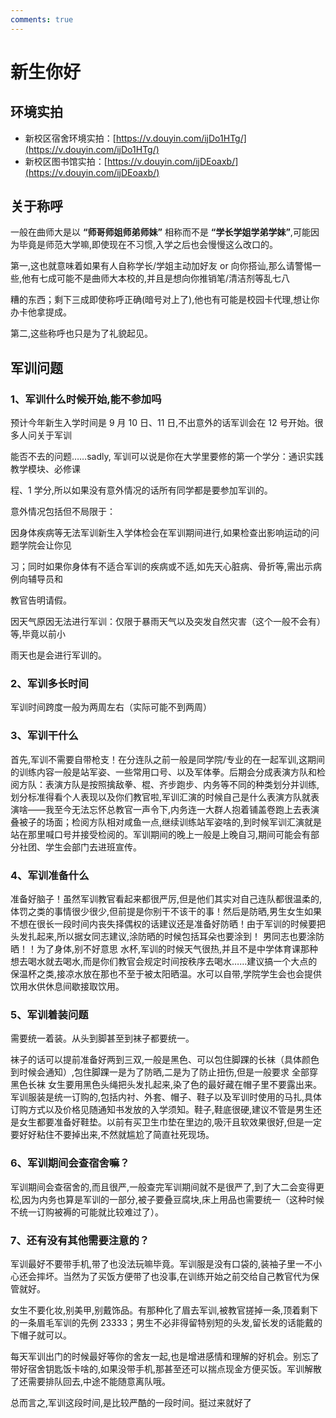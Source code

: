 ```yaml
---
comments: true
---
```


# 新生你好

## 环境实拍

- 新校区宿舍环境实拍：[https://v.douyin.com/ijDo1HTg/](https://v.douyin.com/ijDo1HTg/)
- 新校区图书馆实拍：[https://v.douyin.com/ijDEoaxb/](https://v.douyin.com/ijDEoaxb/)

## 关于称呼

一般在曲师大是以 **“师哥师姐师弟师妹”** 相称而不是 **“学长学姐学弟学妹”**,可能因为毕竟是师范大学嘛,即使现在不习惯,入学之后也会慢慢这么改口的。

第一,这也就意味着如果有人自称学长/学姐主动加好友 or 向你搭讪,那么请警惕一些,他有七成可能不是曲师大本校的,并且是想向你推销笔/清洁剂等乱七八

糟的东西；剩下三成即使称呼正确(暗号对上了),他也有可能是校园卡代理,想让你办卡他拿提成。

第二,这些称呼也只是为了礼貌起见。

## 军训问题

### 1、军训什么时候开始,能不参加吗

预计今年新生入学时间是 9 月 10 日、11 日,不出意外的话军训会在 12 号开始。很多人问关于军训

能否不去的问题……sadly, 军训可以说是你在大学里要修的第一个学分：通识实践教学模块、必修课

程、1 学分,所以如果没有意外情况的话所有同学都是要参加军训的。

意外情况包括但不局限于：

因身体疾病等无法军训新生入学体检会在军训期间进行,如果检查出影响运动的问题学院会让你见

习；同时如果你身体有不适合军训的疾病或不适,如先天心脏病、骨折等,需出示病例向辅导员和

教官告明请假。

因天气原因无法进行军训：仅限于暴雨天气以及突发自然灾害（这个一般不会有）等,毕竟以前小

雨天也是会进行军训的。

### 2、军训多长时间

军训时间跨度一般为两周左右（实际可能不到两周）

### 3、军训干什么

​ 首先,军训不需要自带枪支！在分连队之前一般是同学院/专业的在一起军训,这期间的训练内容一般是站军姿、一些常用口号、以及军体拳。后期会分成表演方队和检阅方队：表演方队是按照擒敌拳、棍、齐步跑步、内务等不同的种类划分并训练,划分标准得看个人表现以及你们教官啦,军训汇演的时候自己是什么表演方队就表演啥——我至今无法忘怀总教官一声令下,内务连一大群人抱着铺盖卷跑上去表演叠被子的场面；检阅方队相对咸鱼一点,继续训练站军姿啥的,到时候军训汇演就是站在那里喊口号并接受检阅的。军训期间的晚上一般是上晚自习,期间可能会有部分社团、学生会部门去进班宣传。

### 4、军训准备什么

准备好脑子！虽然军训教官看起来都很严厉,但是他们其实对自己连队都很温柔的,体罚之类的事情很少很少,但前提是你别干不该干的事！然后是防晒,男生女生如果不想在很长一段时间内丧失择偶权的话建议还是准备好防晒！由于军训的时候要把头发扎起来,所以据女同志建议,涂防晒的时候包括耳朵也要涂到！<span style="color:##FF6666;"> 男同志也要涂防晒！！为了身体,别不好意思 </span>水杯,军训的时候天气很热,并且不是中学体育课那种想去喝水就去喝水,而是你们教官会规定时间按秩序去喝水……建议搞一个大点的保温杯之类,接凉水放在那也不至于被太阳晒温。水可以自带,学院学生会也会提供饮用水供休息间歇接取饮用。

### 5、军训着装问题

需要统一着装。从头到脚甚至到袜子都要统一。

袜子的话可以提前准备好两到三双,一般是黑色、可以包住脚踝的长袜（具体颜色到时候会通知）,包住脚踝一是为了防晒,二是为了防止扭伤,但是一般要求 <span style="color:##FF0000;"> 全部穿黑色长袜 </span>​ 女生要用黑色头绳把头发扎起来,染了色的最好藏在帽子里不要露出来。​ 军训服装是统一订购的,包括内衬、外套、帽子、鞋子以及军训时使用的马扎,具体订购方式以及价格见随通知书发放的入学须知。​ 鞋子,鞋底很硬,建议不管是男生还是女生都要准备好鞋垫。以前有买卫生巾垫在里边的,吸汗且软效果很好,但是一定要好好粘住不要掉出来,不然就尴尬了简直社死现场。

### 6、军训期间会查宿舍嘛？

​ 军训期间会查宿舍的,而且很严,一般查完军训期间就不是很严了,到了大二会变得更松,因为内务也算是军训的一部分,被子要叠豆腐块,床上用品也需要统一（这种时候不统一订购被褥的可能就比较难过了）。

### 7、还有没有其他需要注意的？

军训最好不要带手机,带了也没法玩嘛毕竟。军训服是没有口袋的,装袖子里一不小心还会摔坏。当然为了买饭方便带了也没事,在训练开始之前交给自己教官代为保管就好。

女生不要化妆,别美甲,别戴饰品。有那种化了眉去军训,被教官搓掉一条,顶着剩下的一条眉毛军训的先例 23333；男生不必非得留特别短的头发,留长发的话能戴的下帽子就可以。

每天军训出门的时候最好等你的舍友一起,也是增进感情和理解的好机会。别忘了带好宿舍钥匙饭卡啥的,如果没带手机,那甚至还可以揣点现金方便买饭。军训解散了还需要排队回去,中途不能随意离队哦。

总而言之,军训这段时间,是比较严酷的一段时间。挺过来就好了
